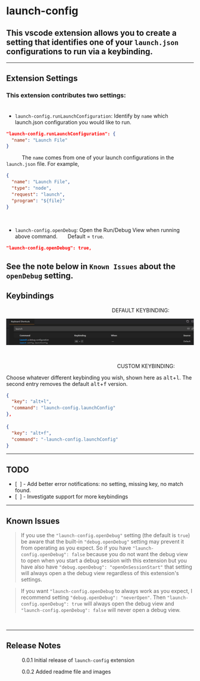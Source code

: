 # launch-config


## This vscode extension allows you to create a setting that identifies one of your `launch.json` configurations to run via a keybinding.

-----------------------------------------------------------------------------------------------


## Extension Settings


### This extension contributes two settings:</br></br>

- `launch-config.runLaunchConfiguration`: Identify by `name` which launch.json configuration you would like to run.</br>

```json
"launch-config.runLaunchConfiguration": {
  "name": "Launch File"
}
```


&emsp;&emsp;&emsp;The `name` comes from one of your launch configurations in the `launch.json` file.  For example,

```json    
{
  "name": "Launch File",
  "type": "node",
  "request": "launch",    
  "program": "${file}"
}
```
</br>

- `launch-config.openDebug`: Open the Run/Debug View when running above command. &nbsp;&nbsp;&nbsp;&nbsp;&nbsp;&nbsp;Default = `true`.

```json
"launch-config.openDebug": true,
```

See the note below in `Known Issues` about the `openDebug` setting.
-----------------------------------------------------------------------------------------------



## Keybindings</br>

&emsp;&emsp;&emsp;&emsp;&emsp;&emsp;&emsp;&emsp;&emsp;&emsp;&emsp;&emsp;&emsp;&emsp;&emsp;&emsp;&emsp;&emsp;&emsp;&emsp; DEFAULT KEYBINDING:
</br>

![Default Keybinding](images/defaultKeyboardShortcut.jpg) 

</br>

&emsp;&emsp;&emsp;&emsp;&emsp;&emsp;&emsp;&emsp;&emsp;&emsp;&emsp;&emsp;&emsp;&emsp;&emsp;&emsp;&emsp;&emsp;&emsp;&emsp;&emsp; CUSTOM KEYBINDING:

Choose whatever different keybinding you wish, shown here as <kbd>alt</kbd>+<kbd>l</kbd>.  The second entry removes the default <kbd>alt</kbd>+<kbd>f</kbd> version. 

```json
{
  "key": "alt+l",
  "command": "launch-config.launchConfig"
},

{
  "key": "alt+f",
  "command": "-launch-config.launchConfig"
}
  ```

-------------------------

## TODO

- [&nbsp;&nbsp;] - Add better error notifications: no setting, missing key, no match found.
- [&nbsp;&nbsp;] - Investigate support for more keybindings

-------------------------

## Known Issues

> If you use the `"launch-config.openDebug"` setting (the default is `true`) be aware that the built-in `"debug.openDebug"` setting may prevent it from operating as you expect.  So if you have `"launch-config.openDebug": false` because you do not want the debug view to open when you start a debug session with this extension but you have also have `"debug.openDebug": "openOnSessionStart"` that setting will always open a the debug view regardless of this extension's settings.

> If you want  `"launch-config.openDebug` to always work as you expect, I recommend setting `"debug.openDebug": "neverOpen"`.  Then `"launch-config.openDebug": true` will always open the debug view and `"launch-config.openDebug": false` will never open a debug view.

</br>

------------------------

## Release Notes

&emsp;&emsp;&emsp;0.0.1  Initial release of `launch-config` extension

&emsp;&emsp;&emsp;0.0.2  Added readme file and images


</br>